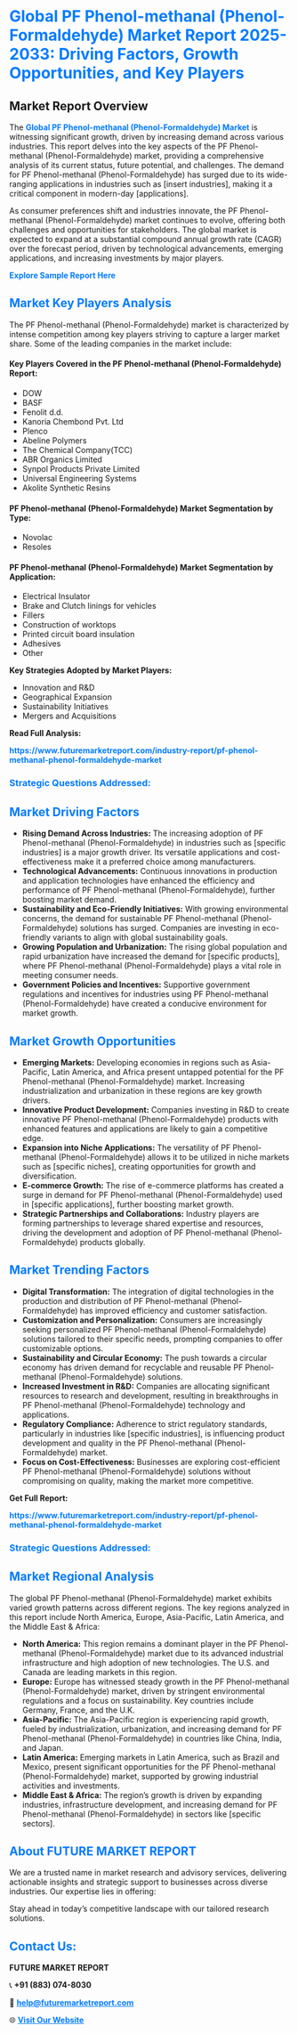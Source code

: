 <h1 style="color: #007BFF;">Global PF Phenol-methanal (Phenol-Formaldehyde) Market Report 2025-2033: Driving Factors, Growth Opportunities, and Key Players</h1>

<section id="overview">
<h2>Market Report Overview</h2>
<p>The <a href="https://www.futuremarketreport.com/industry-report/pf-phenol-methanal-phenol-formaldehyde-market" style="color: #007BFF; text-decoration: none;"><strong>Global PF Phenol-methanal (Phenol-Formaldehyde) Market</strong></a> is witnessing significant growth, driven by increasing demand across various industries. This report delves into the key aspects of the PF Phenol-methanal (Phenol-Formaldehyde) market, providing a comprehensive analysis of its current status, future potential, and challenges. The demand for PF Phenol-methanal (Phenol-Formaldehyde) has surged due to its wide-ranging applications in industries such as [insert industries], making it a critical component in modern-day [applications].</p>
<p>As consumer preferences shift and industries innovate, the PF Phenol-methanal (Phenol-Formaldehyde) market continues to evolve, offering both challenges and opportunities for stakeholders. The global market is expected to expand at a substantial compound annual growth rate (CAGR) over the forecast period, driven by technological advancements, emerging applications, and increasing investments by major players.</p>
</section>

<section id="overview">
<p><a href="https://www.futuremarketreport.com/request-sample/reportId=52985" style="color: #007BFF; text-decoration: none;"><strong>Explore Sample Report Here</strong></a></p>
</section>

<section id="key-players">
<h2 style="color: #007BFF;">Market Key Players Analysis</h2>
<p>The PF Phenol-methanal (Phenol-Formaldehyde) market is characterized by intense competition among key players striving to capture a larger market share. Some of the leading companies in the market include:</p>
<h4>Key Players Covered in the PF Phenol-methanal (Phenol-Formaldehyde) Report:</h4>
<ul><li>DOW</li><li>BASF</li><li>Fenolit d.d.</li><li>Kanoria Chembond Pvt. Ltd</li><li>Plenco</li><li>Abeline Polymers</li><li>The Chemical Company(TCC)</li><li>ABR Organics Limited</li><li>Synpol Products Private Limited</li><li>Universal Engineering Systems</li><li>Akolite Synthetic Resins</li></ul>
<h4>PF Phenol-methanal (Phenol-Formaldehyde) Market Segmentation by Type:</h4>
<ul><li>Novolac</li><li>Resoles</li></ul>

<h4>PF Phenol-methanal (Phenol-Formaldehyde) Market Segmentation by Application:</h4>
<ul><li>Electrical Insulator</li><li>Brake and Clutch linings for vehicles</li><li>Fillers</li><li>Construction of worktops</li><li>Printed circuit board insulation</li><li>Adhesives</li><li>Other</li></ul>
<p><strong>Key Strategies Adopted by Market Players:</strong></p>
<ul>
<li>Innovation and R&D</li>
<li>Geographical Expansion</li>
<li>Sustainability Initiatives</li>
<li>Mergers and Acquisitions</li>
</ul>
</section>

<section>
<p><strong>Read Full Analysis: </strong></p><a href="https://www.futuremarketreport.com/industry-report/pf-phenol-methanal-phenol-formaldehyde-market" style="color: #007BFF; text-decoration: none;"><strong>https://www.futuremarketreport.com/industry-report/pf-phenol-methanal-phenol-formaldehyde-market</strong></a>
<h3 style="color: #007BFF;">Strategic Questions Addressed:</h3>
</section>

<section id="driving-factors">
<h2 style="color: #007BFF;">Market Driving Factors</h2>
<ul>
<li><strong>Rising Demand Across Industries:</strong> The increasing adoption of PF Phenol-methanal (Phenol-Formaldehyde) in industries such as [specific industries] is a major growth driver. Its versatile applications and cost-effectiveness make it a preferred choice among manufacturers.</li>
<li><strong>Technological Advancements:</strong> Continuous innovations in production and application technologies have enhanced the efficiency and performance of PF Phenol-methanal (Phenol-Formaldehyde), further boosting market demand.</li>
<li><strong>Sustainability and Eco-Friendly Initiatives:</strong> With growing environmental concerns, the demand for sustainable PF Phenol-methanal (Phenol-Formaldehyde) solutions has surged. Companies are investing in eco-friendly variants to align with global sustainability goals.</li>
<li><strong>Growing Population and Urbanization:</strong> The rising global population and rapid urbanization have increased the demand for [specific products], where PF Phenol-methanal (Phenol-Formaldehyde) plays a vital role in meeting consumer needs.</li>
<li><strong>Government Policies and Incentives:</strong> Supportive government regulations and incentives for industries using PF Phenol-methanal (Phenol-Formaldehyde) have created a conducive environment for market growth.</li>
</ul>
</section>

<section id="growth-opportunities">
<h2 style="color: #007BFF;">Market Growth Opportunities</h2>
<ul>
<li><strong>Emerging Markets:</strong> Developing economies in regions such as Asia-Pacific, Latin America, and Africa present untapped potential for the PF Phenol-methanal (Phenol-Formaldehyde) market. Increasing industrialization and urbanization in these regions are key growth drivers.</li>
<li><strong>Innovative Product Development:</strong> Companies investing in R&D to create innovative PF Phenol-methanal (Phenol-Formaldehyde) products with enhanced features and applications are likely to gain a competitive edge.</li>
<li><strong>Expansion into Niche Applications:</strong> The versatility of PF Phenol-methanal (Phenol-Formaldehyde) allows it to be utilized in niche markets such as [specific niches], creating opportunities for growth and diversification.</li>
<li><strong>E-commerce Growth:</strong> The rise of e-commerce platforms has created a surge in demand for PF Phenol-methanal (Phenol-Formaldehyde) used in [specific applications], further boosting market growth.</li>
<li><strong>Strategic Partnerships and Collaborations:</strong> Industry players are forming partnerships to leverage shared expertise and resources, driving the development and adoption of PF Phenol-methanal (Phenol-Formaldehyde) products globally.</li>
</ul>
</section>

<section id="trending-factors">
<h2 style="color: #007BFF;">Market Trending Factors</h2>
<ul>
<li><strong>Digital Transformation:</strong> The integration of digital technologies in the production and distribution of PF Phenol-methanal (Phenol-Formaldehyde) has improved efficiency and customer satisfaction.</li>
<li><strong>Customization and Personalization:</strong> Consumers are increasingly seeking personalized PF Phenol-methanal (Phenol-Formaldehyde) solutions tailored to their specific needs, prompting companies to offer customizable options.</li>
<li><strong>Sustainability and Circular Economy:</strong> The push towards a circular economy has driven demand for recyclable and reusable PF Phenol-methanal (Phenol-Formaldehyde) solutions.</li>
<li><strong>Increased Investment in R&D:</strong> Companies are allocating significant resources to research and development, resulting in breakthroughs in PF Phenol-methanal (Phenol-Formaldehyde) technology and applications.</li>
<li><strong>Regulatory Compliance:</strong> Adherence to strict regulatory standards, particularly in industries like [specific industries], is influencing product development and quality in the PF Phenol-methanal (Phenol-Formaldehyde) market.</li>
<li><strong>Focus on Cost-Effectiveness:</strong> Businesses are exploring cost-efficient PF Phenol-methanal (Phenol-Formaldehyde) solutions without compromising on quality, making the market more competitive.</li>
</ul>
</section>

<section>
<p><strong>Get Full Report: </strong></p><a href="https://www.futuremarketreport.com/industry-report/pf-phenol-methanal-phenol-formaldehyde-market" style="color: #007BFF; text-decoration: none;"><strong>https://www.futuremarketreport.com/industry-report/pf-phenol-methanal-phenol-formaldehyde-market</strong></a>
<h3 style="color: #007BFF;">Strategic Questions Addressed:</h3>
</section>


<section id="regional-analysis">
<h2 style="color: #007BFF;">Market Regional Analysis</h2>
<p>The global PF Phenol-methanal (Phenol-Formaldehyde) market exhibits varied growth patterns across different regions. The key regions analyzed in this report include North America, Europe, Asia-Pacific, Latin America, and the Middle East & Africa:</p>
<ul>
<li><strong>North America:</strong> This region remains a dominant player in the PF Phenol-methanal (Phenol-Formaldehyde) market due to its advanced industrial infrastructure and high adoption of new technologies. The U.S. and Canada are leading markets in this region.</li>
<li><strong>Europe:</strong> Europe has witnessed steady growth in the PF Phenol-methanal (Phenol-Formaldehyde) market, driven by stringent environmental regulations and a focus on sustainability. Key countries include Germany, France, and the U.K.</li>
<li><strong>Asia-Pacific:</strong> The Asia-Pacific region is experiencing rapid growth, fueled by industrialization, urbanization, and increasing demand for PF Phenol-methanal (Phenol-Formaldehyde) in countries like China, India, and Japan.</li>
<li><strong>Latin America:</strong> Emerging markets in Latin America, such as Brazil and Mexico, present significant opportunities for the PF Phenol-methanal (Phenol-Formaldehyde) market, supported by growing industrial activities and investments.</li>
<li><strong>Middle East & Africa:</strong> The region’s growth is driven by expanding industries, infrastructure development, and increasing demand for PF Phenol-methanal (Phenol-Formaldehyde) in sectors like [specific sectors].</li>
</ul>
</section>

<footer>
<h2 style="color: #007BFF;">About FUTURE MARKET REPORT</h2>
<p>We are a trusted name in market research and advisory services, delivering actionable insights and strategic support to businesses across diverse industries. Our expertise lies in offering:</p>

<p>Stay ahead in today’s competitive landscape with our tailored research solutions.</p>

<h2 style="color: #007BFF;">Contact Us:</h2>
<p><strong>FUTURE MARKET REPORT</strong></p>
<p>📞 <strong>+91 (883) 074-8030</strong></p>
<p>📧 <strong><a href="mailto:help@futuremarketreport.com" style="color: #007BFF;">help@futuremarketreport.com</a></strong></p>
<p>🌐 <strong><a href="https://www.futuremarketreport.com/" style="color: #007BFF;">Visit Our Website</a></strong></p>
</footer>